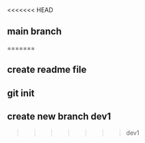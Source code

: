 <<<<<<< HEAD
## main branch
=======
## create readme file


## git init

## create new branch dev1 
>>>>>>> dev1

